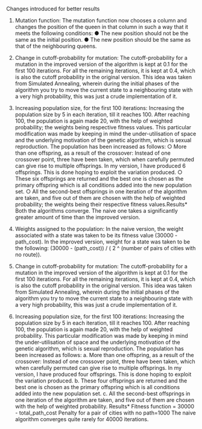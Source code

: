 Changes introduced for better results

1. Mutation function: The mutation function now chooses a column and changes the position of the queen in that column in such a way that it meets the following conditions: 
  ● The new position should not be the same as the initial position. 
  ● The new position should be the same as that of the neighbouring queens.
  
2. Change in cutoff-probability for mutation: The cutoff-probability for a mutation in the improved version of the algorithm is kept at 0.1 for the first 100 iterations. For all the remaining iterations, it is kept at 0.4, which is also the cutoff probability in the original version. This idea was taken from Simulated Annealing, wherein during the initial phases of the algorithm you try to move the current state to a neighbouring state with a very high probability, this was just a crude implementation of it.

3. Increasing population size, for the first 100 iterations: Increasing the population size by 5 in each iteration, till it reaches 100. After reaching 100, the population is again made 20, with the help of weighted probability; the weights being respective fitness values. This particular modification was made by keeping in mind the under-utilisation of space and the underlying motivation of the genetic algorithm, which is sexual reproduction. The population has been increased as follows: 
  ○ More than one offspring, as a result of the crossover: Instead of one crossover point, three have been taken, which when carefully permuted can give rise to multiple offsprings. In my version, I have produced 6 offsprings. This is done hoping to exploit the variation produced. 
  ○ These six offsprings are returned and the best one is chosen as the primary offspring which is all conditions added into the new population set. 
  ○ All the second-best offsprings in one iteration of the algorithm are taken, and five out of them are chosen with the help of weighted probability; the weights being their respective fitness values.Results* Both the algorithms converge. The naive one takes a significantly greater amount of time than the improved version.
  
4. Weights assigned to the population: In the naive version, the weight associated with a state was taken to be its fitness value (30000 - path_cost). In the improved version, weight for a state was taken to be the following: (30000 - (path_cost)) / ( 2 ^ (number of pairs of cities with no route)).

5. Change in cutoff-probability for mutation: The cutoff-probability for a mutation in the improved version of the algorithm is kept at 0.1 for the first 100 iterations. For all the remaining iterations, it is kept at 0.4, which is also the cutoff probability in the original version. This idea was taken from Simulated Annealing, wherein during the initial phases of the algorithm you try to move the current state to a neighbouring state with a very high probability, this was just a crude implementation of it.

6. Increasing population size, for the first 100 iterations: Increasing the population size by 5 in each iteration, till it reaches 100. After reaching 100, the population is again made 20, with the help of weighted probability. This particular modification was made by keeping in mind the under-utilisation of space and the underlying motivation of the genetic algorithm, which is sexual reproduction. The population has been increased as follows: 
 a. More than one offspring, as a result of the crossover: Instead of one crossover point, three have been taken, which when carefully permuted can give rise to multiple offsprings. In my version, I have produced four offsprings. This is done hoping to exploit the variation produced. 
 b. These four offsprings are returned and the best one is chosen as the primary offspring which is all conditions added into the new population set.
 c. All the second-best offsprings in one iteration of the algorithm are taken, and five out of them are chosen with the help of weighted probability. Results* Fitness function = 30000 - total_path_cost Penalty for a pair of cities with no path=1000 The naive algorithm converges quite rarely for 40000 iterations.

